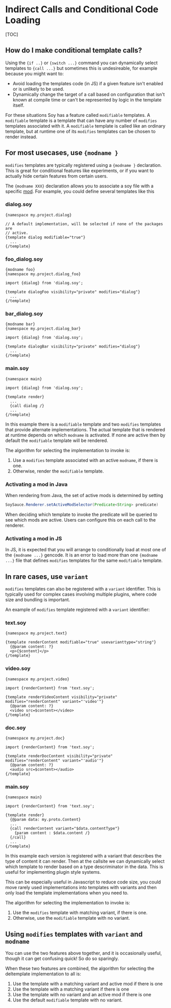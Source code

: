 # Indirect Calls and Conditional Code Loading

[TOC]

## How do I make conditional template calls?

Using the `{if ..}` or `{switch ...}` command you can dynamically select
templates to `{call ...}` but sometimes this is undesireable, for example
because you might want to:

*   Avoid loading the templates code (in JS) if a given feature isn't enabled or
    is unlikely to be used.
*   Dynamically change the target of a call based on configuration that isn't
    known at compile time or can't be represented by logic in the template
    itself.

For these situations Soy has a feature called `modifiable` templates. A
`modifiable` template is a template that can have any number of `modifies`
templates associated with it. A `modifiable` template is called like an ordinary
template, but at runtime one of its `modifies` templates can be chosen to render
instead.

## For most usecases, use `{modname }`

`modifies` templates are typically registered using a `{modname }` declaration.
This is great for conditional features like experiments, or if you want to
actually hide certain features from certain users.

The `{modname XXX}` declaration allows you to associate a soy file with a
specific
[mod](http://g3doc/java/com/google/apps/framework/modulesets/g3doc/dev/pinto-module-system.md#mods).
For example, you could define several templates like this

### dialog.soy

```soy
{namespace my.project.dialog}

// A default implementation, will be selected if none of the packages are
// active.
{template dialog modifiable="true"}
  ...
{/template}
```

### foo_dialog.soy

```soy
{modname foo}
{namespace my.project.dialog_foo}

import {dialog} from 'dialog.soy';

{template dialogFoo visibility="private" modifies="dialog"}
  ...
{/template}
```

### bar_dialog.soy

```soy
{modname bar}
{namespace my.project.dialog_bar}

import {dialog} from 'dialog.soy';

{template dialogBar visibility="private" modifies="dialog"}
  ...
{/template}
```

### main.soy

```soy
{namespace main}

import {dialog} from 'dialog.soy';

{template render}
  ...
  {call dialog /}
  ...
{/template}
```

In this example there is a `modifiable` template and two `modifies` templates
that provide alternate implementations. The actual template that is rendered at
runtime depends on which `modname` is activated. If none are active then by
default the `modifiable` template will be rendered.

The algorithm for selecting the implementation to invoke is:

1.  Use a `modifies` template associated with an active `modname`, if there is
    one.
1.  Otherwise, render the `modifiable` template.

### Activating a mod in Java

When rendering from Java, the set of active mods is determined by setting

```java
SoySauce.Renderer.setActiveModSelector(Predicate<String> predicate)
```

When deciding which template to invoke the predicate will be queried to see
which mods are active. Users can configure this on each call to the renderer.

### Activating a mod in JS

In JS, it is expected that you will arrange to conditionally load at most one of
the `{modname ...}` gencode. It is an error to load more than one `{modname
...}` file that defines `modifies` templates for the same `modifiable` template.

## In rare cases, use `variant`

`modifies` templates can also be registered with a `variant` identifier. This is
typically used for complex cases involving multiple plugins, where code size and
bundling is important.

An example of `modifies` template registered with a `variant` identifier:

### text.soy

```soy
{namespace my.project.text}

{template renderContent modifiable="true" usevarianttype="string"}
  {@param content: ?}
  <p>{$content}</p>
{/template}
```

### video.soy

```soy
{namespace my.project.video}

import {renderContent} from 'text.soy';

{template renderVideoContent visibility="private" modifies="renderContent" variant="'video'"}
  {@param content: ?}
  <video src=$content></video>
{/template}
```

### doc.soy

```soy
{namespace my.project.doc}

import {renderContent} from 'text.soy';

{template renderDocContent visibility="private" modifies="renderContent" variant="'audio'"}
  {@param content: ?}
  <audio src=$content></audio>
{/template}
```

### main.soy

```soy
{namespace main}

import {renderContent} from 'text.soy';

{template render}
  {@param data: my.proto.Content}
  ...
  {call renderContent variant="$data.contentType"}
    {param content : $data.content /}
  {/call}
  ...
{/template}
```

In this example each version is registered with a variant that describes the
type of content it can render. Then at the callsite we can dynamically select
which template to render based on a type descriminator in the data. This is
useful for implementing plugin style systems.

This can be especially useful in Javascript to reduce code size, you could move
rarely used implementations into templates with variants and then only load the
template implementations when you need to.

The algorithm for selecting the implementation to invoke is:

1.  Use the `modifies` template with matching variant, if there is one.
1.  Otherwise, use the `modifiable` template with no variant.

## Using `modifies` templates with `variant` and `modname`

You can use the two features above together, and it is occasionally useful,
though it can get confusing quick! So do so sparingly.

When these two features are combined, the algorithm for selecting the
deltemplate implementation to all is:

1.  Use the template with a matching variant and active mod if there is one
1.  Use the template with a matching variant if there is one
1.  Use the template with no variant and an active mod if there is one
1.  Use the default `modifiable` template with no variant.
